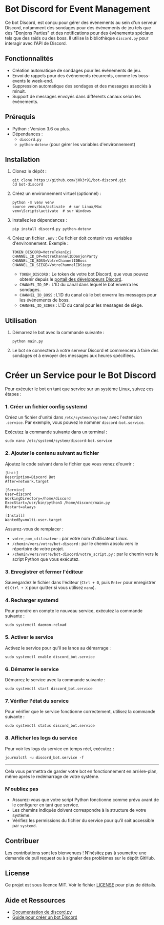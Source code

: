 # Bot Discord for Event Management

Ce bot Discord, est conçu pour gérer des événements au sein d'un serveur Discord, 
notamment des sondages pour des événements de jeu tels que des "Donjons Parties" et des notifications pour des événements spéciaux tels que des raids ou des boss.
Il utilise la bibliothèque `discord.py` pour interagir avec l'API de Discord.

## Fonctionnalités

- Création automatique de sondages pour les événements de jeu.
- Envoi de rappels pour des événements récurrents, comme les boss-events le week-end.
- Suppression automatique des sondages et des messages associés à minuit.
- Support de messages envoyés dans différents canaux selon les événements.

## Prérequis

- Python : Version 3.6 ou plus.
- Dépendances :
  - `discord.py`
  - `python-dotenv` (pour gérer les variables d'environnement)

## Installation

1. Clonez le dépôt :
   ```
   git clone https://github.com/j0k3r91/bot-discord.git
   cd bot-discord
   ```

2. Créez un environnement virtuel (optionnel) :
   ```
   python -m venv venv
   source venv/bin/activate  # sur Linux/Mac
   venv\Scripts\activate  # sur Windows
   ```

3. Installez les dépendances :
   ```
   pip install discord.py python-dotenv
   ```

4. Créez un fichier `.env` :
   Ce fichier doit contenir vos variables d'environnement. Exemple :
   ```
   TOKEN_DISCORD=VotreTokenIci
   CHANNEL_ID_DP=VotreChannelIDDonjonParty
   CHANNEL_ID_BOSS=VotreChannelIDBoss
   CHANNEL_ID_SIEGE=VotreChannelIDSiege
   ```

   - `TOKEN_DISCORD` : Le token de votre bot Discord, que vous pouvez obtenir depuis le [portail des développeurs Discord](https://discord.com/developers/applications).
   - `CHANNEL_ID_DP` : L'ID du canal dans lequel le bot enverra les sondages.
   - `CHANNEL_ID_BOSS` : L'ID du canal où le bot enverra les messages pour les événements de boss.
   - `CHANNEL_ID_SIEGE` : L'ID du canal pour les messages de siège.

## Utilisation

1. Démarrez le bot avec la commande suivante :
   ```
   python main.py
   ```

2. Le bot se connectera à votre serveur Discord et commencera à faire des sondages et à envoyer des messages aux heures spécifiées.


# Créer un Service pour le Bot Discord


Pour exécuter le bot en tant que service sur un système Linux, suivez ces étapes :

### 1. Créer un fichier config systemd

Créez un fichier d'unité dans `/etc/systemd/system/` avec l'extension `.service`. Par exemple, vous pouvez le nommer `discord-bot.service`.

Exécutez la commande suivante dans un terminal :

```
sudo nano /etc/systemd/system/discord-bot.service
```

### 2. Ajouter le contenu suivant au fichier

Ajoutez le code suivant dans le fichier que vous venez d'ouvrir :

```
[Unit]
Description=Discord Bot
After=network.target

[Service]
User=discord
WorkingDirectory=/home/discord
ExecStart=/usr/bin/python3 /home/discord/main.py
Restart=always

[Install]
WantedBy=multi-user.target
```

Assurez-vous de remplacer :
- `votre_nom_utilisateur` : par votre nom d'utilisateur Linux.
- `/chemin/vers/votre/bot-discord` : par le chemin absolu vers le répertoire de votre projet.
- `/chemin/vers/votre/bot-discord/votre_script.py` : par le chemin vers le script Python que vous exécutez.

### 3. Enregistrer et fermer l'éditeur

Sauvegardez le fichier dans l'éditeur (`Ctrl + O`, puis `Enter` pour enregistrer et `Ctrl + X` pour quitter si vous utilisez `nano`).

### 4. Recharger systemd

Pour prendre en compte le nouveau service, exécutez la commande suivante :

```
sudo systemctl daemon-reload
```

### 5. Activer le service

Activez le service pour qu'il se lance au démarrage :

```
sudo systemctl enable discord_bot.service
```

### 6. Démarrer le service

Démarrez le service avec la commande suivante :

```
sudo systemctl start discord_bot.service
```

### 7. Vérifier l'état du service

Pour vérifier que le service fonctionne correctement, utilisez la commande suivante :

```
sudo systemctl status discord_bot.service
```

### 8. Afficher les logs du service

Pour voir les logs du service en temps réel, exécutez :

```
journalctl -u discord_bot.service -f
```

---

Cela vous permettra de garder votre bot en fonctionnement en arrière-plan, même après le redémarrage de votre système.

### N'oubliez pas

- Assurez-vous que votre script Python fonctionne comme prévu avant de le configurer en tant que service.
- Les chemins indiqués doivent correspondre à la structure de votre système.
- Vérifiez les permissions du fichier du service pour qu'il soit accessible par `systemd`.



## Contribuer

Les contributions sont les bienvenues ! N'hésitez pas à soumettre une demande de pull request ou à signaler des problèmes sur le dépôt GitHub.

## License

Ce projet est sous licence MIT. Voir le fichier [LICENSE](LICENSE) pour plus de détails.

## Aide et Ressources

- [Documentation de discord.py](https://discordpy.readthedocs.io/en/stable/)
- [Guide pour créer un bot Discord](https://discord.com/developers/docs/intro)
